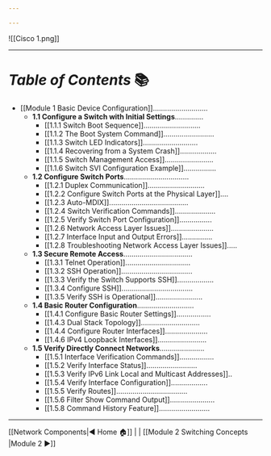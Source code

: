 ```yaml
---

---
```

![[Cisco 1.png]]

---
# *Table of Contents* 📚
- [[Module 1 Basic Device Configuration]]...........................
	- **1.1 Configure a Switch with Initial Settings**..............
		- [[1.1.1 Switch Boot Sequence]]............................
		- [[1.1.2 The Boot System Command]].........................
		- [[1.1.3 Switch LED Indicators]]...........................
		- [[1.1.4 Recovering from a System Crash]]..................
		- [[1.1.5 Switch Management Access]]........................
		- [[1.1.6 Switch SVI Configuration Example]]................
	- **1.2 Configure Switch Ports**................................
		- [[1.2.1 Duplex Communication]]............................
		- [[1.2.2 Configure Switch Ports at the Physical Layer]]....
		- [[1.2.3 Auto-MDIX]].......................................
		- [[1.2.4 Switch Verification Commands]]....................
		- [[1.2.5 Verify Switch Port Configuration]]................
		- [[1.2.6 Network Access Layer Issues]].....................
		- [[1.2.7 Interface Input and Output Errors]]...............
		- [[1.2.8 Troubleshooting Network Access Layer Issues]].....
	- **1.3 Secure Remote Access**..................................
		- [[1.3.1 Telnet Operation]]................................
		- [[1.3.2 SSH Operation]]...................................
		- [[1.3.3 Verify the Switch Supports SSH]]..................
		- [[1.3.4 Configure SSH]]...................................
		- [[1.3.5 Verify SSH is Operational]].......................
	- **1.4 Basic Router Configuration**............................
		- [[1.4.1 Configure Basic Router Settings]].................
		- [[1.4.3 Dual Stack Topology]].............................
		- [[1.4.4 Configure Router Interfaces]].....................
		- [[1.4.6 IPv4 Loopback Interfaces]]........................
	- **1.5 Verify Directly Connect Networks**......................
		- [[1.5.1 Interface Verification Commands]].................
		- [[1.5.2 Verify Interface Status]].........................
		- [[1.5.3 Verify IPv6 Link Local and Multicast Addresses]]..
		- [[1.5.4 Verify Interface Configuration]]..................
		- [[1.5.5 Verify Routes]]...................................
		- [[1.5.6 Filter Show Command Output]]......................
		- [[1.5.8 Command History Feature]].........................

--- 

[[Network Components|◀ Home 🏠]]            |                    |            [[Module 2 Switching Concepts |Module 2 ▶]] 